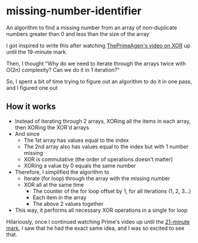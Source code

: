 # missing-number-identifier

An algorithm to find a missing number from an array of non-duplicate numbers greater than 0 and less than the size of the array

I got inspired to write this after watching [ThePrimeAgen's video on XOR](https://youtu.be/YNObatXvhZc) up until the 19-minute mark.

Then, I thought "Why do we need to iterate through the arrays twice with O(2n) complexity? Can we do it in 1 iteration?"

So, I spent a bit of time trying to figure out an algorithm to do it in one pass, and I figured one out

## How it works

- Instead of iterating through 2 arrays, XORing all the items in each array, then XORing the XOR'd arrays
- And since
  - The 1st array has values equal to the index
  - The 2nd array also has values equal to the index but with 1 number missing
  - XOR is commutative (the order of operations doesn't matter)
  - XORing a value by 0 equals the same number
- Therefore, I simplified the algorithm to
  - Iterate (for loop) through the array with the missing number
  - XOR all at the same time
    - The counter of the for loop offset by 1, for all iterations (1, 2, 3...)
    - Each item in the array
    - The above 2 values together
- This way, it performs all necessary XOR operations in a single for loop

Hilariously, once I continued watching Prime's video up until the [21-minute mark](https://youtu.be/YNObatXvhZc?t=1251), I saw that he had the exact same idea, and I was so excited to see that.
